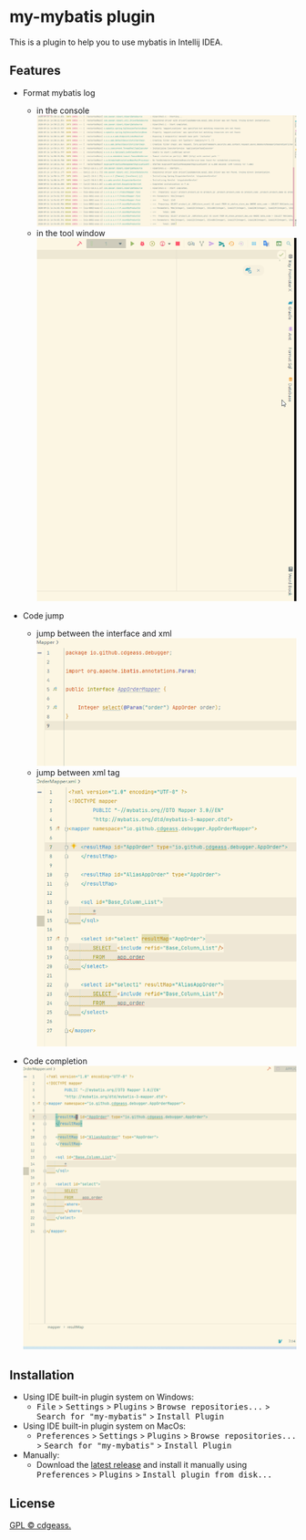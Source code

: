 # my-mybatis plugin
<!-- Plugin description -->
This is a plugin to help you to use mybatis in Intellij IDEA.
<!-- Plugin description end -->

## Features

- Format mybatis log
    - in the console  
    ![](gif/console_format.gif)  
    - in the tool window  
    ![](gif/toolwindow-format.gif)

- Code jump
    - jump between the interface and xml  
    ![](gif/code_jump_java.gif)
    - jump between xml tag  
    ![](gif/code_jump_xml_tag.gif)
    
- Code completion  
![](gif/completion.gif)

## Installation
- Using IDE built-in plugin system on Windows:
    - <kbd>File</kbd> > <kbd>Settings</kbd> > <kbd>Plugins</kbd> > <kbd>Browse repositories...</kbd> > <kbd>Search for "my-mybatis"</kbd> > <kbd>Install Plugin</kbd>
- Using IDE built-in plugin system on MacOs:
  - <kbd>Preferences</kbd> > <kbd>Settings</kbd> > <kbd>Plugins</kbd> > <kbd>Browse repositories...</kbd> > <kbd>Search for "my-mybatis"</kbd> > <kbd>Install Plugin</kbd>
- Manually:
  - Download the [latest release](https://github.com/cdgeass/my-mybatis-plugin/releases/latest) and install it manually using <kbd>Preferences</kbd> > <kbd>Plugins</kbd> > <kbd>Install plugin from disk...</kbd>

## License

[GPL © cdgeass.](LICENSE)
